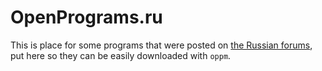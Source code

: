 # OpenPrograms.ru

This is place for some programs that were posted on [the Russian forums](http://computercraft.ru), put here so they can be easily downloaded with `oppm`.
